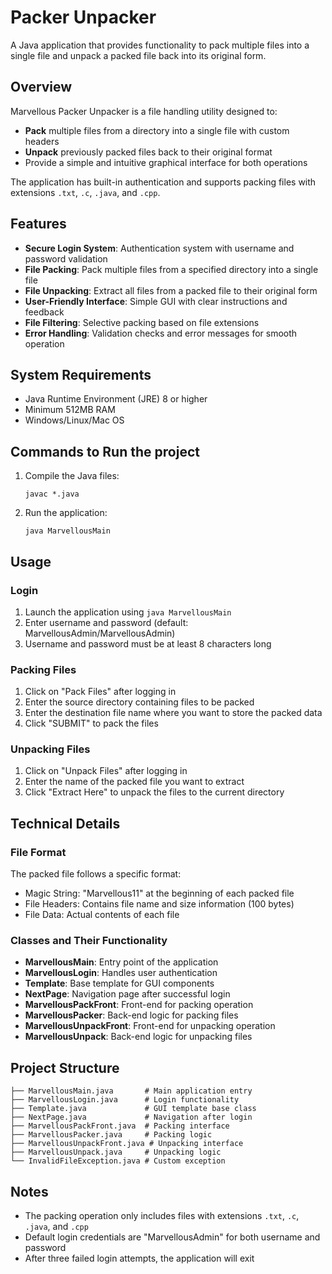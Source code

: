 # Packer Unpacker

A Java application that provides functionality to pack multiple files into a single file and unpack a packed file back into its original form.

## Overview

Marvellous Packer Unpacker is a file handling utility designed to:
- **Pack** multiple files from a directory into a single file with custom headers
- **Unpack** previously packed files back to their original format
- Provide a simple and intuitive graphical interface for both operations

The application has built-in authentication and supports packing files with extensions `.txt`, `.c`, `.java`, and `.cpp`.

## Features

- **Secure Login System**: Authentication system with username and password validation
- **File Packing**: Pack multiple files from a specified directory into a single file
- **File Unpacking**: Extract all files from a packed file to their original form
- **User-Friendly Interface**: Simple GUI with clear instructions and feedback
- **File Filtering**: Selective packing based on file extensions
- **Error Handling**: Validation checks and error messages for smooth operation

## System Requirements

- Java Runtime Environment (JRE) 8 or higher
- Minimum 512MB RAM
- Windows/Linux/Mac OS

## Commands to Run the project

1. Compile the Java files:
   ```
   javac *.java
   ```

2. Run the application:
   ```
   java MarvellousMain
   ```

## Usage

### Login

1. Launch the application using `java MarvellousMain`
2. Enter username and password (default: MarvellousAdmin/MarvellousAdmin)
3. Username and password must be at least 8 characters long

### Packing Files

1. Click on "Pack Files" after logging in
2. Enter the source directory containing files to be packed
3. Enter the destination file name where you want to store the packed data
4. Click "SUBMIT" to pack the files

### Unpacking Files

1. Click on "Unpack Files" after logging in
2. Enter the name of the packed file you want to extract
3. Click "Extract Here" to unpack the files to the current directory

## Technical Details

### File Format

The packed file follows a specific format:
- Magic String: "Marvellous11" at the beginning of each packed file
- File Headers: Contains file name and size information (100 bytes)
- File Data: Actual contents of each file

### Classes and Their Functionality

- **MarvellousMain**: Entry point of the application
- **MarvellousLogin**: Handles user authentication
- **Template**: Base template for GUI components
- **NextPage**: Navigation page after successful login
- **MarvellousPackFront**: Front-end for packing operation
- **MarvellousPacker**: Back-end logic for packing files
- **MarvellousUnpackFront**: Front-end for unpacking operation
- **MarvellousUnpack**: Back-end logic for unpacking files


## Project Structure

```
├── MarvellousMain.java       # Main application entry
├── MarvellousLogin.java      # Login functionality
├── Template.java             # GUI template base class
├── NextPage.java             # Navigation after login
├── MarvellousPackFront.java  # Packing interface
├── MarvellousPacker.java     # Packing logic
├── MarvellousUnpackFront.java # Unpacking interface
├── MarvellousUnpack.java     # Unpacking logic
└── InvalidFileException.java # Custom exception
```

## Notes

- The packing operation only includes files with extensions `.txt`, `.c`, `.java`, and `.cpp`
- Default login credentials are "MarvellousAdmin" for both username and password
- After three failed login attempts, the application will exit
